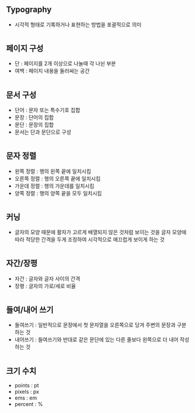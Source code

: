 ## Typography
- 시각적 형태로 기록하거나 표현하는 방법을 포괄적으로 의미

#
## 페이지 구성
- 단 : 페이지를 2개 이상으로 나눌때 각 나뉜 부분
- 여백 : 페이지 내용을 둘러싸는 공간

#
## 문서 구성
- 단어 : 문자 또는 특수기호 집합
- 문장 : 단어의 집합
- 문단 : 문장의 집합
- 문서는 단과 문단으로 구성

#
## 문자 정렬
- 왼쪽 정렬 : 행의 왼쪽 끝에 일치시킴
- 오른쪽 정렬 : 행의 오른쪽 끝에 일치시킴
- 가운데 정렬 : 행의 가운데를 일치시킴
- 양쪽 정렬 : 행의 양쪽 끝을 모두 일치시킴

#
## 커닝
- 글자의 모양 때문에 활자가 고르게 배열되지 않은 것처럼 보이는 것을 글자 모양에 따라 적당한 간격을 두게 조정하여 시각적으로 매끄럽게 보이게 하는 것

#
## 자간/장평
- 자간 : 글자와 글자 사이의 간격
- 장평 : 글자의 가로/세로 비율

#
## 들여/내어 쓰기
- 들여쓰기 : 일반적으로 문장에서 첫 문자열을 오른쪽으로 당겨 주변의 문장과 구분하는 것
- 내어쓰기 : 들여쓰기와 반대로 같은 문단에 있는 다른 줄보다 왼쪽으로 더 내어 작성하는 것

#
## 크기 수치
- points : pt
- pixels : px
- ems : em
- percent : %